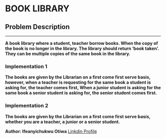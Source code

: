# BOOK LIBRARY

## Problem Description

---

**A book library where a student, teacher borrow books. When the copy of the book is no longer in the library. The library should return ‘book taken’. They can be multiple copies of the same book in the library.**

### Implementation 1

**The books are given by the Librarian on a first come first serve basis, however, when a teacher is requesting for the same book a student is asking for, the teacher comes first, When a junior student is asking for the same book a senior student is asking for, the senior student comes first.**

### Implementation 2

**The books are given by the Librarian on a first come first serve basis, whether you are a teacher, a junior or a senior student.**

**Author: Ifeanyichukwu Otiwa**
[Linkdin Profile](https://www.linkedin.com/in/ifeanyichukwu-otiwa-winson/)